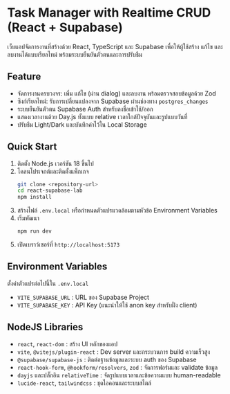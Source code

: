 # Task Manager with Realtime CRUD (React + Supabase)

เว็บแอปจัดการงานที่สร้างด้วย React, TypeScript และ Supabase เพื่อให้ผู้ใช้สร้าง แก้ไข และลบงานได้แบบเรียลไทม์ พร้อมระบบยืนยันตัวตนและการปรับธีม

## Feature
- จัดการงานครบวงจร: เพิ่ม แก้ไข (ผ่าน dialog) และลบงาน พร้อมตรวจสอบข้อมูลด้วย Zod
- ซิงก์เรียลไทม์: รับการเปลี่ยนแปลงจาก Supabase ผ่านช่องทาง `postgres_changes`
- ระบบยืนยันตัวตน Supabase Auth สำหรับลงชื่อเข้าใช้/ออก
- แสดงเวลางานด้วย Day.js ทั้งแบบ relative เวลาใกล้ปัจจุบันและรูปแบบวันที่
- ปรับธีม Light/Dark และบันทึกค่าไว้ใน Local Storage

## Quick Start
1. ติดตั้ง Node.js เวอร์ชัน 18 ขึ้นไป
2. โคลนโปรเจกต์และติดตั้งแพ็กเกจ
   ```bash
   git clone <repository-url>
   cd react-supabase-lab
   npm install
   ```
3. สร้างไฟล์ `.env.local` หรือกำหนดตัวแปรแวดล้อมตามหัวข้อ Environment Variables
4. เริ่มพัฒนา
   ```bash
   npm run dev
   ```
5. เปิดเบราว์เซอร์ที่ `http://localhost:5173`

## Environment Variables
ตั้งค่าตัวแปรต่อไปนี้ใน `.env.local`
- `VITE_SUPABASE_URL` : URL ของ Supabase Project
- `VITE_SUPABASE_KEY` : API Key (แนะนำให้ใช้ anon key สำหรับฝั่ง client)

## NodeJS Libraries
- `react`, `react-dom` : สร้าง UI หลักของแอป
- `vite`, `@vitejs/plugin-react` : Dev server และกระบวนการ build ความเร็วสูง
- `@supabase/supabase-js` : ติดต่อฐานข้อมูลและระบบ auth ของ Supabase
- `react-hook-form`, `@hookform/resolvers`, `zod` : จัดการฟอร์มและ validate ข้อมูล
- `dayjs` และปลั๊กอิน `relativeTime` : จัดรูปแบบเวลาและข้อความแบบ human-readable
- `lucide-react`, `tailwindcss` : ชุดไอคอนและระบบสไตล์
